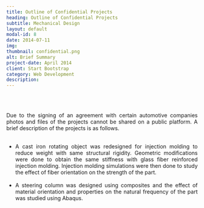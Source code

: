 ```yaml
---
title: Outline of Confidential Projects
heading: Outline of Confidential Projects
subtitle: Mechanical Design
layout: default
modal-id: 8
date: 2014-07-11
img: 
thumbnail: confidential.png
alt: Brief Summary
project-date: April 2014
client: Start Bootstrap
category: Web Development
description: 
---
```


<br>
<br>
<div style="text-align: justify">




Due to the signing of an agreement with certain automotive companies photos and files of the projects cannot be shared on a public platform. A brief description of the projects is as follows.
<br>
<br>
 <ul>
  <li>A cast iron rotating object was redesigned for injection molding to reduce weight with same structural rigidity. Geometric modifications were done to obtain the same stiffness with glass fiber reinforced injection molding. Injection molding simulations were then done to study the effect of fiber orientation on the strength of the part.</li>
<br>
  <li>A steering column was designed using composites and the effect of material orientation and properties on the natural frequency of the part was studied using Abaqus.</li>
</ul>


</div>
